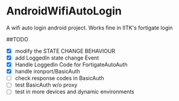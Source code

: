# AndroidWifiAutoLogin

A wifi auto login android project.  Works fine in IITK's fortigate login

##TODO

- [x] modify the STATE CHANGE BEHAVIOUR
- [x] add LoggedIn state change Event
- [x] Handle LoggedIn Code for FortigateAutoAuth
- [x] handle ironport/BasicAuth
- [ ] check response codes in BasicAuth
- [ ] test BasicAuth w/o proxy
- [ ] test in more devices and dynamic environments
